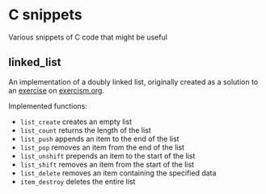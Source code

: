 # C snippets
Various snippets of C code that might be useful

## linked_list
An implementation of a doubly linked list, originally created as a solution to an [exercise](https://exercism.org/tracks/c/exercises/linked-list) on [exercism.org](https://exercism.org/).

Implemented functions:
- `list_create` creates an empty list
- `list_count` returns the length of the list
- `list_push` appends an item to the end of the list
- `list_pop` removes an item from the end of the list
- `list_unshift` prepends an item to the start of the list
- `list_shift` removes an item from the start of the list
- `list_delete` removes an item containing the specified data
- `item_destroy` deletes the entire list
